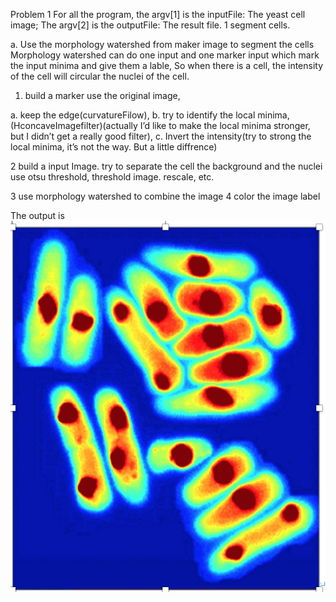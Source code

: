 Problem 1
For all the program, the argv[1] is the inputFile: The yeast cell image;
The argv[2] is the outputFile: The result file.
1 segment cells.

a.	Use the morphology watershed from maker image to segment the cells
Morphology watershed can do one input and one marker input which mark the input minima and give them a lable, So when there is a cell, the intensity of the cell will circular the nuclei of the cell.
1.	build a marker use the original image, 

a.	keep the edge(curvatureFilow), 
b.	try to identify the local minima,(HconcaveImagefilter)(actually I’d like to make the local minima stronger, but I didn’t get a really good filter), 
c.	Invert the intensity(try to strong the local minima, it’s not the way. But a little diffrence)
   
2 build a input Image.
 try to separate the cell the background and the nuclei
use otsu threshold, threshold image. rescale, etc.

3 use morphology watershed to combine the image
4 color the image label

The output is
![](https://github.com/Zernia/ITKimageProcessing/blob/main/CellImage%20Processing/iMAGE/output1.png)
